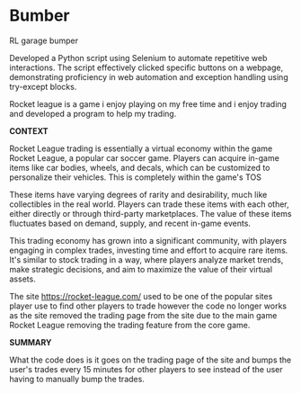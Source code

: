 # Bumber
RL garage bumper

Developed a Python script using Selenium to automate repetitive web interactions. The script effectively clicked specific buttons on a webpage, demonstrating proficiency in web automation and exception handling using try-except blocks.

Rocket league is a game i enjoy playing on my free time and i enjoy trading and developed a program to help my trading.

**CONTEXT**

Rocket League trading is essentially a virtual economy within the game Rocket League, a popular car soccer game. Players can acquire in-game items like car bodies, wheels, and decals, which can be customized to personalize their vehicles. This is completely within the game's TOS

These items have varying degrees of rarity and desirability, much like collectibles in the real world. Players can trade these items with each other, either directly or through third-party marketplaces. The value of these items fluctuates based on demand, supply, and recent in-game events.

This trading economy has grown into a significant community, with players engaging in complex trades, investing time and effort to acquire rare items. It's similar to stock trading in a way, where players analyze market trends, make strategic decisions, and aim to maximize the value of their virtual assets.

The site https://rocket-league.com/ used to be one of the popular sites player use to find other players to trade however the code no longer works as the site removed the trading page from the site due to the main game Rocket League removing the trading feature from the core game.

**SUMMARY**

What the code does is it goes on the trading page of the site and bumps the user's trades every 15 minutes for other players to see instead of the user having to manually bump the trades.
